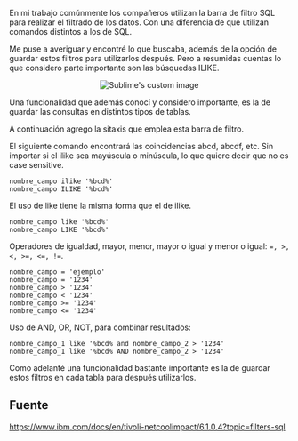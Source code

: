 En mi trabajo comúnmente los compañeros utilizan la barra de filtro
SQL para realizar el filtrado de los datos. Con una diferencia de que utilizan
comandos distintos a los de SQL.

Me puse a averiguar y encontré lo que buscaba, además de la opción de guardar estos filtros
para utilizarlos después. Pero a resumidas cuentas lo que considero parte importante son las
búsquedas ILIKE.

<p align="center">
  <img src="https://s6.imgcdn.dev/ZgVYy.png" alt="Sublime's custom image"/>
</p>

Una funcionalidad que además conocí y considero importante, es la de guardar las consultas
en distintos tipos de tablas.

A continuación agrego la sitaxis que emplea esta barra de filtro.

El siguiente comando encontrará las coincidencias abcd, abcdf, etc.
Sin importar si el ilike sea mayúscula o minúscula, lo que quiere decir
que no es case sensitive.

    nombre_campo ilike '%bcd%'
    nombre_campo ILIKE '%bcd%'

El uso de like tiene la misma forma que el de ilike.

    nombre_campo like '%bcd%'
    nombre_campo LIKE '%bcd%'

Operadores de igualdad, mayor, menor, mayor o igual y menor o igual: `=, >, <, >=, <=, !=`.

    nombre_campo = 'ejemplo'
    nombre_campo = '1234'
    nombre_campo > '1234'
    nombre_campo < '1234'
    nombre_campo >= '1234'
    nombre_campo <= '1234'

Uso de AND, OR, NOT, para combinar resultados:

    nombre_campo_1 like '%bcd% and nombre_campo_2 > '1234'
    nombre_campo_1 like '%bcd% AND nombre_campo_2 > '1234'

Como adelanté una funcionalidad bastante importante es la de guardar estos filtros en cada tabla
para después utilizarlos.

## Fuente

https://www.ibm.com/docs/en/tivoli-netcoolimpact/6.1.0.4?topic=filters-sql


